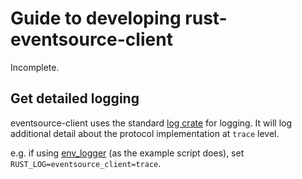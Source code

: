 # Guide to developing rust-eventsource-client

Incomplete.

## Get detailed logging

eventsource-client uses the standard [log crate](https://crates.io/crates/log) for logging. It will log additional detail about the protocol implementation at `trace` level.

e.g. if using [env_logger](https://crates.io/crates/env_logger) (as the example script does), set `RUST_LOG=eventsource_client=trace`.
